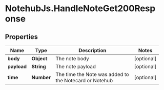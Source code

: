 # NotehubJs.HandleNoteGet200Response

## Properties

| Name        | Type       | Description                                            | Notes      |
| ----------- | ---------- | ------------------------------------------------------ | ---------- |
| **body**    | **Object** | The note body                                          | [optional] |
| **payload** | **String** | The note payload                                       | [optional] |
| **time**    | **Number** | The time the Note was added to the Notecard or Notehub | [optional] |
